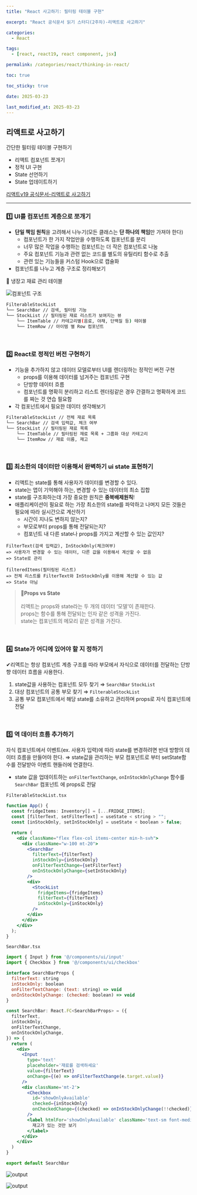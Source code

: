 ```yaml
---
title: "React 사고하기: 필터링 테이블 구현"

excerpt: "React 공식문서 읽기 스터디(2주차)-리액트로 사고하기"

categories:
  - React

tags:
  - [react, react19, react component, jsx]

permalink: /categories/react/thinking-in-react/

toc: true

toc_sticky: true

date: 2025-03-23

last_modified_at: 2025-03-23
---
```


## 리액트로 사고하기

간단한 필터링 테이블 구현하기

- 리액트 컴포넌트 쪼개기
- 정적 UI 구현
- State 선언하기
- State 업데이트하기

[리액트v19 공식문서-리액트로 사고하기](https://ko.react.dev/learn/thinking-in-react)

---

### 1️⃣ UI를 컴포넌트 계층으로 쪼개기

- **단일 책임 원칙**을 고려해서 나누기(모든 클래스는 **단 하나의 책임**만 가져야 한다)
  - 컴포넌트가 한 가지 작업만을 수행하도록 컴포넌트를 분리
  - 너무 많은 작업을 수행하는 컴포넌트는 더 작은 컴포넌트로 나눔
  - 주요 컴포넌트 기능과 관련 없는 코드를 별도의 유틸리티 함수로 추출
  - 관련 있는 기능들을 커스텀 Hook으로 캡슐화
- 컴포넌트를 나누고 계층 구조로 정리해보기

🥑 냉장고 재료 관리 테이블

![컴포넌트 구조](/assets/images/posts_img/react-thinking-in-react/thinking-in-react-component-tree.png)

```bash
FilterableStockList
└── SearchBar // 검색, 필터링 기능
└── StockList // 필터링된 재료 리스트가 보여지는 뷰
    └── ItemTable // 카테고리별(음료, 야채, 단백질 등) 테이블
    └── ItemRow // 아이템 별 Row 컴포넌트
```

<br>

### 2️⃣ React로 정적인 버전 구현하기

- 기능을 추가하지 않고 데이터 모델로부터 UI를 렌더링하는 정적인 버전 구현
  - props를 이용해 데이터를 넘겨주는 컴포넌트 구현
  - 단방향 데이터 흐름
  - 컴포넌트를 명확히 분리하고 리스트 렌더링같은 경우 간결하고 명확하게 코드를 짜는 것 연습 필요함
- 각 컴포넌트에서 필요한 데이터 생각해보기

```bash
FilterableStockList // 전체 재료 목록
└── SearchBar // 검색 입력값, 체크 여부
└── StockList // 필터링된 재료 목록
    └── ItemTable // 필터링된 재료 목록 + 그룹화 대상 카테고리
    └── ItemRow // 재료 이름, 재고
```

<br>

### 3️⃣ 최소한의 데이터만 이용해서 완벽하기 ui state 표현하기

- 리액트는 state를 통해 사용자가 데이터를 변경할 수 있다.
- state는 앱이 기억해야 하는, 변경할 수 있는 데이터의 최소 집합
- state를 구조화하는데 가장 중요한 원칙은 **중복배제원칙**!
- 애플리케이션이 필요로 하는 가장 최소한의 state를 파악하고 나머지 모든 것들은 필요에 따라 실시간으로 계산하기
  - 시간이 지나도 변하지 않는지?
  - 부모로부터 props를 통해 전달되는지?
  - 컴포넌트 내 다른 state나 props를 가지고 계산할 수 있는 값인지?

```
FilterText(검색 입력값), InStockOnly(체크여부)
=> 사용자가 변경할 수 있는 데이터, 다른 값을 이용해서 계산할 수 없음
=> State로 관리

filteredItems(필터링된 리스트)
=> 전체 리스트를 FilterText와 InStockOnly를 이용해 계산할 수 있는 값
=> State 아님
```

> 📖**Props vs State**<br/><br/>
> 리액트는 props와 state라는 두 개의 데이터 ‘모델’이 존재한다.<br>
> props는 함수를 통해 전달되는 인자 같은 성격을 가진다.<br>
> state는 컴포넌트의 메모리 같은 성격을 가진다.<br>

<br>

### 4️⃣ State가 어디에 있어야 할 지 정하기

✔리액트는 항상 컴포넌트 계층 구조를 따라 부모에서 자식으로 데이터를 전달하는 단방향 데이터 흐름을 사용한다.

1. state값을 사용하는 컴포넌트 모두 찾기 ⇒ `SearchBar` `StockList`
2. 대상 컴포넌트의 공통 부모 찾기 ⇒ `FilterableStockList`
3. 공통 부모 컴포넌트에서 해당 state를 소유하고 관리하며 props로 자식 컴포넌트에 전달

<br>

### 5️⃣ 역 데이터 흐름 추가하기

자식 컴포넌트에서 이벤트(ex. 사용자 입력)에 따라 state를 변경하려면 반대 방향의 데이터 흐름을 만들어야 한다. ⇒ state값을 관리하는 부모 컴포넌트로 부터 setState함수를 전달받아 이벤트 핸들러에 연결한다.

- state 값을 업데이트하는 `onFilterTextChange`, `onInStockOnlyChange` 함수를 `SearchBar` 컴포넌트 에 props로 전달

`FilterableStockList.tsx`

```jsx
function App() {
  const fridgeItems: Inventory[] = [...FRIDGE_ITEMS];
  const [filterText, setFilterText] = useState < string > "";
  const [inStockOnly, setInStockOnly] = useState < boolean > false;

  return (
    <div className="flex flex-col items-center min-h-svh">
      <div className="w-100 mt-20">
        <SearchBar
          filterText={filterText}
          inStockOnly={inStockOnly}
          onFilterTextChange={setFilterText}
          onInStockOnlyChange={setInStockOnly}
        />
        <div>
          <StockList
            fridgeItems={fridgeItems}
            filterText={filterText}
            inStockOnly={inStockOnly}
          />
        </div>
      </div>
    </div>
  );
}
```

`SearchBar.tsx`

```jsx
import { Input } from '@/components/ui/input'
import { Checkbox } from '@/components/ui/checkbox'

interface SearchBarProps {
  filterText: string
  inStockOnly: boolean
  onFilterTextChange: (text: string) => void
  onInStockOnlyChange: (checked: boolean) => void
}

const SearchBar: React.FC<SearchBarProps> = ({
  filterText,
  inStockOnly,
  onFilterTextChange,
  onInStockOnlyChange,
}) => {
  return (
    <div>
      <Input
        type='text'
        placeholder='재료를 검색하세요'
        value={filterText}
        onChange={(e) => onFilterTextChange(e.target.value)}
      />
      <div className='mt-2'>
        <Checkbox
          id='showOnlyAvailable'
          checked={inStockOnly}
          onCheckedChange={(checked) => onInStockOnlyChange(!!checked)}
        />
        <label htmlFor='showOnlyAvailable' className='text-sm font-medium ml-1'>
          재고가 있는 것만 보기
        </label>
      </div>
    </div>
  )
}

export default SearchBar
```

![output](/assets/images/posts_img/react-thinking-in-react/thinking-in-react-stock-only.png)

![output](/assets/images/posts_img/react-thinking-in-react/thinking-in-react-search.png)
